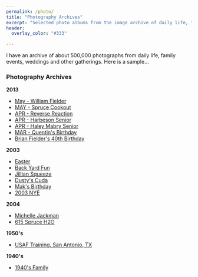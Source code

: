 ```yaml
---
permalink: /photo/
title: "Photography Archives"
excerpt: "Selected photo albums from the image archive of daily life, family gatherings and special events."
header:
  overlay_color: "#333"

---
```


I have an archive of about 500,000 photographs from daily life, family events, weddings and other gatherings. Here is a sample...

### Photography Archives

**2013**
- [May - William Fielder](https://photos.app.goo.gl/XSXPufNGHmppngoR6)
- [MAY - Spruce Cookout](https://photos.app.goo.gl/Hyy9jUYQrAXBgCgv9)
- [APR - Reverse Reaction](https://photos.app.goo.gl/RozeAZCKhfkZPcfy7)
- [APR - Harbeson Senior](https://photos.app.goo.gl/mJTzPoHow7uEVRgo7)
- [APR - Haley Mabry Senior](https://photos.app.goo.gl/BryrSK6FsUxBaKU87)
- [MAR - Quentin's Birthday](https://photos.app.goo.gl/7Hk5JNpeZZY3CTfC8)
- [Brian Fielder's 40th Birthday](https://photos.app.goo.gl/zMSyPeVdZixMHRzz8)

**2003**
- [Easter](https://photos.app.goo.gl/DvQExg7o1f2FFri87)
- [Back Yard Fun](https://photos.app.goo.gl/gLj3PpN3YgEkScJR7)
- [Jillian Squeeze](https://photos.app.goo.gl/Vi7Xn2928RTY7ULg9)
- [Dusty's Cuda](https://photos.app.goo.gl/Qd7gEUV5ua1RGztc8)
- [Mak's Birthday](https://photos.app.goo.gl/KALpfMknz4EBxfmc6)
- [2003 NYE](https://photos.app.goo.gl/WDPcX1PpSju1QhNt6)

**2004**
- [Michelle Jackman](https://photos.app.goo.gl/vucM4GiUD4AWm3fh7)
- [615 Spruce H2O](https://photos.app.goo.gl/sbXzgpbbsdH5Q1S38)

**1950's**
- [USAF Training, San Antonio, TX](https://photos.app.goo.gl/AyuZexm2nBVppJxy5)

**1940's**
- [1940's Family](https://photos.app.goo.gl/uxnbwdo61iiSTtXc8)
